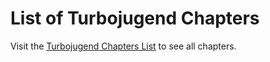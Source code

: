 # List of Turbojugend Chapters
Visit the [Turbojugend Chapters List](https://turbosnute.github.io/turbojugend/) to see all chapters.
